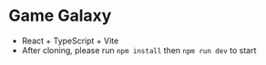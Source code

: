 # Game Galaxy
- React + TypeScript + Vite
- After cloning, please run `npm install` then `npm run dev` to start
